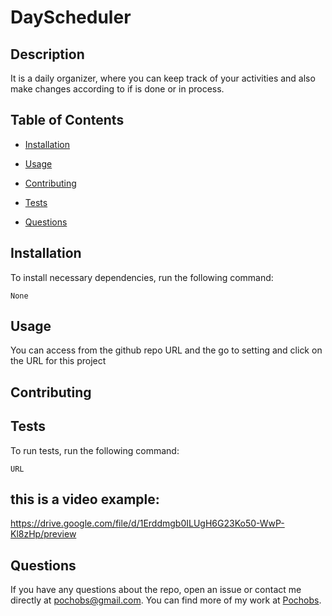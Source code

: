 # DayScheduler
  
  
  ## Description
  
  It is a daily organizer, where you can keep track of your activities and also make changes according to if is done or in process.
  
  ## Table of Contents 
  
  * [Installation](#installation)
  
  * [Usage](#usage)
  
  * [Contributing](#contributing)
  
  * [Tests](#tests)
  
  * [Questions](#questions)
  
  ## Installation
  
  To install necessary dependencies, run the following command:
  
  ```
  None
  ```
  
  ## Usage
  
  You can access from the github repo URL and the go to setting and click on the URL for this project
  
  
    
  ## Contributing
  
  
  
  ## Tests
  
  To run tests, run the following command:
  
  ```
  URL
  ```
  ## this is a video example:
  
  https://drive.google.com/file/d/1Erddmgb0ILUgH6G23Ko50-WwP-Kl8zHp/preview
  
  ## Questions
  
  If you have any questions about the repo, open an issue or contact me directly at pochobs@gmail.com. You can find more of my work at [Pochobs](https://github.com/Pochobs/).
  
  